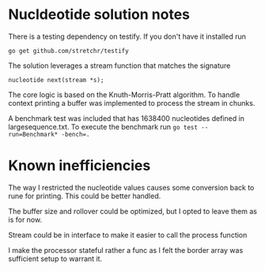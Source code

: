 # Nucldeotide solution notes

There is a testing dependency on testify. If you don't have it installed run

```go get github.com/stretchr/testify```

The solution leverages a stream function that matches the signature

```nucleotide next(stream *s);```

The core logic is based on the Knuth-Morris-Pratt algorithm. To handle context printing 
a buffer was implemented to process the stream in chunks.

A benchmark test was included that has 1638400 nucleotides defined in largesequence.txt.
To execute the benchmark run `go test --run=Benchmark* -bench=.`

# Known inefficiencies

The way I restricted the nucleotide values causes some conversion back to rune for printing. This could be better handled. 

The buffer size and rollover could be optimized, but I opted to leave them as is for now.

Stream could be in interface to make it easier to call the process function

I make the processor stateful rather a func as I felt the border array was sufficient setup to
warrant it.

